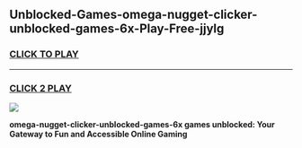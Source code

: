 
## Unblocked-Games-omega-nugget-clicker-unblocked-games-6x-Play-Free-jjylg
<h3>
<a href="https://premium76.site?title=omega-nugget-clicker-unblocked-games-6x&ref=18A">CLICK TO PLAY</a></h3>
<hr>

<h3>
<a href="https://premium76.site?title=omega-nugget-clicker-unblocked-games-6x&ref=18A">CLICK 2 PLAY</a>
  
</h3>

<a href="https://premium76.site?title=omega-nugget-clicker-unblocked-games-6x&ref=18A"><img src="https://clearcache.store/games.png"></a>


**omega-nugget-clicker-unblocked-games-6x games unblocked: Your Gateway to Fun and Accessible Online Gaming**
